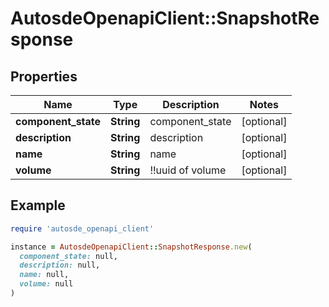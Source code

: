 # AutosdeOpenapiClient::SnapshotResponse

## Properties

| Name | Type | Description | Notes |
| ---- | ---- | ----------- | ----- |
| **component_state** | **String** | component_state | [optional] |
| **description** | **String** | description | [optional] |
| **name** | **String** | name | [optional] |
| **volume** | **String** | !!uuid of volume | [optional] |

## Example

```ruby
require 'autosde_openapi_client'

instance = AutosdeOpenapiClient::SnapshotResponse.new(
  component_state: null,
  description: null,
  name: null,
  volume: null
)
```

